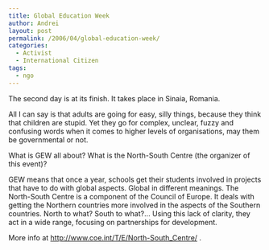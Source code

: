 ```yaml
---
title: Global Education Week
author: Andrei
layout: post
permalink: /2006/04/global-education-week/
categories:
  - Activist
  - International Citizen
tags:
  - ngo
---
```

The second day is at its finish. It takes place in Sinaia, Romania.

All I can say is that adults are going for easy, silly things, because they think that children are stupid. Yet they go for complex, unclear, fuzzy and confusing words when it comes to higher levels of organisations, may them be governmental or not.

What is GEW all about? What is the North-South Centre (the organizer of this event)?

GEW means that once a year, schools get their students involved in projects that have to do with global aspects. Global in different meanings. The North-South Centre is a component of the Council of Europe. It deals with getting the Northern countries more involved in the aspects of the Southern countries. North to what? South to what?… Using this lack of clarity, they act in a wide range, focusing on partnerships for development.

More info at <http://www.coe.int/T/E/North-South_Centre/> .